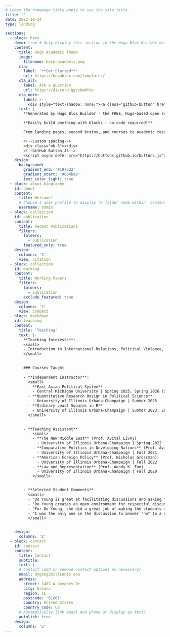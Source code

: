 ```yaml
---
# Leave the homepage title empty to use the site title
title: ''
date: 2022-10-24
type: landing

sections:
  - block: hero
    demo: true # Only display this section in the Hugo Blox Builder demo site
    content:
      title: Hugo Academic Theme
      image:
        filename: hero-academic.png
      cta:
        label: '**Get Started**'
        url: https://hugoblox.com/templates/
      cta_alt:
        label: Ask a question
        url: https://discord.gg/z8wNYzb
      cta_note:
        label: >-
          <div style="text-shadow: none;"><a class="github-button" href="https://github.com/HugoBlox/hugo-blox-builder" data-icon="octicon-star" data-size="large" data-show-count="true" aria-label="Star">Star Hugo Blox Builder</a></div><div style="text-shadow: none;"><a class="github-button" href="https://github.com/HugoBlox/theme-academic-cv" data-icon="octicon-star" data-size="large" data-show-count="true" aria-label="Star">Star the Academic template</a></div>
      text: |-
        **Generated by Hugo Blox Builder - the FREE, Hugo-based open source website builder trusted by 500,000+ sites.**

        **Easily build anything with blocks - no-code required!**

        From landing pages, second brains, and courses to academic resumés, conferences, and tech blogs.

        <!--Custom spacing-->
        <div class="mb-3"></div>
        <!--GitHub Button JS-->
        <script async defer src="https://buttons.github.io/buttons.js"></script>
    design:
      background:
        gradient_end: '#1976d2'
        gradient_start: '#004ba0'
        text_color_light: true
  - block: about.biography
    id: about
    content:
      title: Welcome!
      # Choose a user profile to display (a folder name within `content/authors/`)
      username: admin
  - block: collection
    id: publication
    content:
      title: Recent Publications
      filters:
        folders:
          - publication
        featured_only: true
    design:
      columns: '2'
      view: citation
  - block: collection
    id: working
    content:
      title: Working Papers
      filters:
        folders:
          - publication
        exclude_featured: true
    design:
      columns: '2'
      view: compact
  - block: markdown
    id: teaching
    content:
      title: 'Teaching'
      text: |-
        **Teaching Interests**:
        <small>
        - Introduction to International Relations, Political Violence, Civil War, Conflict Management and Resolution, Peace Studies, East Asian Politics, Middle East Politics, Quantitative Research in the Social Sciences, R programming for Social Science Research, Causal Inference, Mixed Methods Research, Survival Analysis
        </small>

        
        ### Courses Taught
    
        - **Independent Instructor**:
          <small>
          - **East Asian Political System**
            - Central Michigan University | Spring 2025, Spring 2026 (Scheduled)
          - **Quantitative Research Design in Political Science**
            - University of Illinois Urbana-Champaign | Summer 2025
          - **Ordinary Least Squares in R**
            - University of Illinois Urbana-Champaign | Summer 2023, 2024
          </small>

    
        - **Teaching Assistant**
            <small>
            - **The New Middle East** (Prof. Avital Livny)
              - University of Illinois Urbana-Champaign | Spring 2022
            - **Comparative Politics in Developing Nations** (Prof. Avital Livny)
              - University of Illinois Urbana-Champaign | Fall 2021
            - **American Foreign Policy** (Prof. Nicholas Grossman)
              - University of Illinois Urbana-Champaign | Fall 2022
            - **Law and Representation** (Prof. Wendy K. Tam)
              - University of Illinois Urbana-Champaign | Fall 2020
            </small>


        - **Selected Student Comments**
          <small>
          - "Do Young is great at facilitating discussions and asking follow-up questions to provoke more thought in students."
          - "Do Young creates an open environment for respectful discussion - I have always felt that I am heard, and whenever I have fumbled or got confused while speaking about my opinion, Do Young helps in clarifying and making the opinion a sort of more linear argument."
          - "For Do Young, she did a great job of making the students more engaged in discussion than what was feasible in lecture. Likewise, she also enabled certain interactive games, like the usage of the non-anonymous dictator game to help us better understand the material."
          - "I was the only one in the discussion to answer "no" to a question and explained my reasoning, and Do Young asked me extensive questions that were very specific to the reasoning I gave, and really pushed my intellectual boundaries."
          </small>


    design:
      columns: '2'
  - block: contact
    id: contact
    content:
      title: Contact
      subtitle:
      text: |-
      # Contact (add or remove contact options as necessary)
      email: dygong2@illinois.edu
      address:
        street: 1407 W Gregory Dr
        city: Urbana
        region: IL
        postcode: '61801'
        country: United States
        country_code: US
      # Automatically link email and phone or display as text?
      autolink: true
    design:
      columns: '2'
---
```

